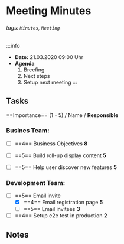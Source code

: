 Meeting Minutes
===

###### tags: `Minutes`, `Meeting`

:::info
- **Date:** 21.03.2020 09:00 Uhr
- **Agenda**
  1. Breefing
  2. Next steps
  3. Setup next meeting
:::

Tasks
--
==Importance== (1 - 5) / Name / **Responsible**

### Busines Team:
- [ ] ==4== Business Objectives **8**
- [ ] ==5== Build roll-up display content **5**
- [ ] ==5== Help user discover new features **5**


### Development Team:
- [ ] ==5== Email invite
  - [x] ==4== Email registration page **5**
  - [ ] ==5== Email invitees **3**
- [ ] ==4== Setup e2e test in production **2**

## Notes 
